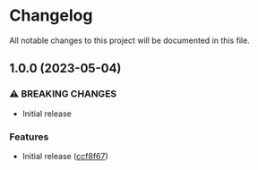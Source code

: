 # Changelog

All notable changes to this project will be documented in this file.

## 1.0.0 (2023-05-04)


### ⚠ BREAKING CHANGES

* Initial release

### Features

* Initial release ([ccf8f67](https://github.com/terraform-aws-modules/terraform-aws-ssm-parameter/commit/ccf8f673f26c908fefb8f636460e00d00ba92215))
